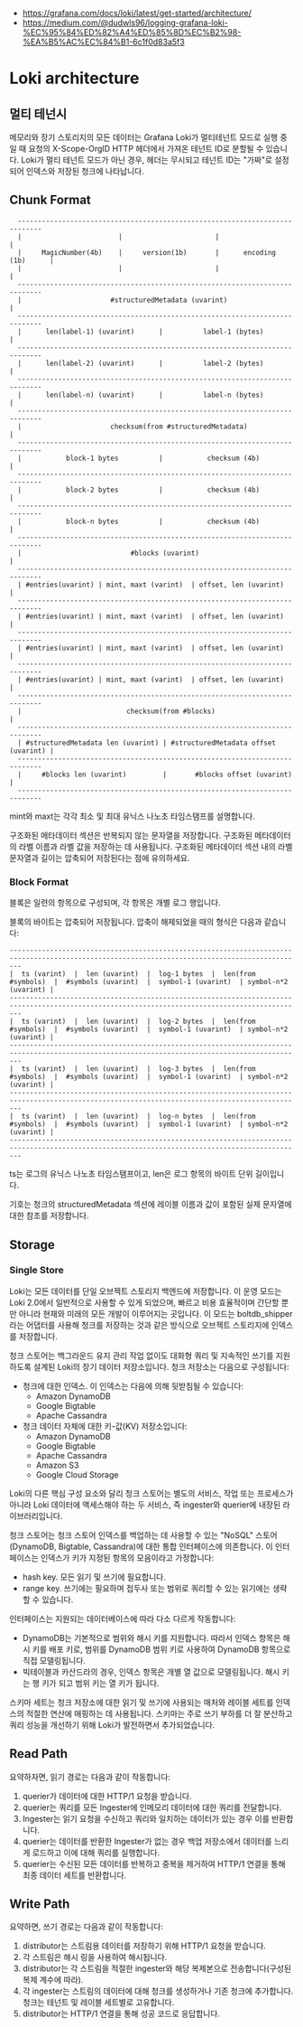 - https://grafana.com/docs/loki/latest/get-started/architecture/
- https://medium.com/@dudwls96/logging-grafana-loki-%EC%95%84%ED%82%A4%ED%85%8D%EC%B2%98-%EA%B5%AC%EC%84%B1-6c1f0d83a5f3

# Loki architecture

## 멀티 테넌시
메모리와 장기 스토리지의 모든 데이터는 Grafana Loki가 멀티테넌트 모드로 실행 중일 때 요청의 X-Scope-OrgID HTTP 헤더에서 가져온 테넌트 ID로 분할될 수 있습니다. Loki가 멀티 테넌트 모드가 아닌 경우, 헤더는 무시되고 테넌트 ID는 "가짜"로 설정되어 인덱스와 저장된 청크에 나타납니다.

## Chunk Format
```
  ----------------------------------------------------------------------------
  |                        |                       |                         |
  |     MagicNumber(4b)    |     version(1b)       |      encoding (1b)      |
  |                        |                       |                         |
  ----------------------------------------------------------------------------
  |                      #structuredMetadata (uvarint)                       |
  ----------------------------------------------------------------------------
  |      len(label-1) (uvarint)      |          label-1 (bytes)              |
  ----------------------------------------------------------------------------
  |      len(label-2) (uvarint)      |          label-2 (bytes)              |
  ----------------------------------------------------------------------------
  |      len(label-n) (uvarint)      |          label-n (bytes)              |
  ----------------------------------------------------------------------------
  |                      checksum(from #structuredMetadata)                  |
  ----------------------------------------------------------------------------
  |           block-1 bytes          |           checksum (4b)               |
  ----------------------------------------------------------------------------
  |           block-2 bytes          |           checksum (4b)               |
  ----------------------------------------------------------------------------
  |           block-n bytes          |           checksum (4b)               |
  ----------------------------------------------------------------------------
  |                           #blocks (uvarint)                              |
  ----------------------------------------------------------------------------
  | #entries(uvarint) | mint, maxt (varint)  | offset, len (uvarint)         |
  ----------------------------------------------------------------------------
  | #entries(uvarint) | mint, maxt (varint)  | offset, len (uvarint)         |
  ----------------------------------------------------------------------------
  | #entries(uvarint) | mint, maxt (varint)  | offset, len (uvarint)         |
  ----------------------------------------------------------------------------
  | #entries(uvarint) | mint, maxt (varint)  | offset, len (uvarint)         |
  ----------------------------------------------------------------------------
  |                          checksum(from #blocks)                          |
  ----------------------------------------------------------------------------
  | #structuredMetadata len (uvarint) | #structuredMetadata offset (uvarint) |
  ----------------------------------------------------------------------------
  |     #blocks len (uvarint)         |       #blocks offset (uvarint)      |
  ----------------------------------------------------------------------------
```
mint와 maxt는 각각 최소 및 최대 유닉스 나노초 타임스탬프를 설명합니다.

구조화된 메타데이터 섹션은 반복되지 않는 문자열을 저장합니다. 구조화된 메타데이터의 라벨 이름과 라벨 값을 저장하는 데 사용됩니다. 구조화된 메타데이터 섹션 내의 라벨 문자열과 길이는 압축되어 저장된다는 점에 유의하세요.

### Block Format
블록은 일련의 항목으로 구성되며, 각 항목은 개별 로그 행입니다.

블록의 바이트는 압축되어 저장됩니다. 압축이 해제되었을 때의 형식은 다음과 같습니다:

```
-----------------------------------------------------------------------------------------------------------------------------------------------
|  ts (varint)  |  len (uvarint)  |  log-1 bytes  |  len(from #symbols)  |  #symbols (uvarint)  |  symbol-1 (uvarint)  | symbol-n*2 (uvarint) |
-----------------------------------------------------------------------------------------------------------------------------------------------
|  ts (varint)  |  len (uvarint)  |  log-2 bytes  |  len(from #symbols)  |  #symbols (uvarint)  |  symbol-1 (uvarint)  | symbol-n*2 (uvarint) |
-----------------------------------------------------------------------------------------------------------------------------------------------
|  ts (varint)  |  len (uvarint)  |  log-3 bytes  |  len(from #symbols)  |  #symbols (uvarint)  |  symbol-1 (uvarint)  | symbol-n*2 (uvarint) |
-----------------------------------------------------------------------------------------------------------------------------------------------
|  ts (varint)  |  len (uvarint)  |  log-n bytes  |  len(from #symbols)  |  #symbols (uvarint)  |  symbol-1 (uvarint)  | symbol-n*2 (uvarint) |
-----------------------------------------------------------------------------------------------------------------------------------------------
```
ts는 로그의 유닉스 나노초 타임스탬프이고, len은 로그 항목의 바이트 단위 길이입니다.

기호는 청크의 structuredMetadata 섹션에 레이블 이름과 값이 포함된 실제 문자열에 대한 참조를 저장합니다.

## Storage
### Single Store
Loki는 모든 데이터를 단일 오브젝트 스토리지 백엔드에 저장합니다. 이 운영 모드는 Loki 2.0에서 일반적으로 사용할 수 있게 되었으며, 빠르고 비용 효율적이며 간단할 뿐만 아니라 현재와 미래의 모든 개발이 이루어지는 곳입니다. 이 모드는 boltdb_shipper라는 어댑터를 사용해 청크를 저장하는 것과 같은 방식으로 오브젝트 스토리지에 인덱스를 저장합니다.

청크 스토어는 백그라운드 유지 관리 작업 없이도 대화형 쿼리 및 지속적인 쓰기를 지원하도록 설계된 Loki의 장기 데이터 저장소입니다. 청크 저장소는 다음으로 구성됩니다:

- 청크에 대한 인덱스. 이 인덱스는 다음에 의해 뒷받침될 수 있습니다:
    - Amazon DynamoDB
    - Google Bigtable
    - Apache Cassandra
- 청크 데이터 자체에 대한 키-값(KV) 저장소입니다:
    - Amazon DynamoDB
    - Google Bigtable
    - Apache Cassandra
    - Amazon S3
    - Google Cloud Storage

Loki의 다른 핵심 구성 요소와 달리 청크 스토어는 별도의 서비스, 작업 또는 프로세스가 아니라 Loki 데이터에 액세스해야 하는 두 서비스, 즉 ingester와 querier에 내장된 라이브러리입니다.

청크 스토어는 청크 스토어 인덱스를 백업하는 데 사용할 수 있는 "NoSQL" 스토어(DynamoDB, Bigtable, Cassandra)에 대한 통합 인터페이스에 의존합니다. 이 인터페이스는 인덱스가 키가 지정된 항목의 모음이라고 가정합니다:
- hash key. 모든 읽기 및 쓰기에 필요합니다.
- range key. 쓰기에는 필요하며 접두사 또는 범위로 쿼리할 수 있는 읽기에는 생략할 수 있습니다.

인터페이스는 지원되는 데이터베이스에 따라 다소 다르게 작동합니다:
- DynamoDB는 기본적으로 범위와 해시 키를 지원합니다. 따라서 인덱스 항목은 해시 키를 배포 키로, 범위를 DynamoDB 범위 키로 사용하여 DynamoDB 항목으로 직접 모델링됩니다.
- 빅테이블과 카산드라의 경우, 인덱스 항목은 개별 열 값으로 모델링됩니다. 해시 키는 행 키가 되고 범위 키는 열 키가 됩니다.

스키마 세트는 청크 저장소에 대한 읽기 및 쓰기에 사용되는 매처와 레이블 세트를 인덱스의 적절한 연산에 매핑하는 데 사용됩니다. 스키마는 주로 쓰기 부하를 더 잘 분산하고 쿼리 성능을 개선하기 위해 Loki가 발전하면서 추가되었습니다.

## Read Path
요약하자면, 읽기 경로는 다음과 같이 작동합니다:

1. querier가 데이터에 대한 HTTP/1 요청을 받습니다.
2. querier는 쿼리를 모든 Ingester에 인메모리 데이터에 대한 쿼리를 전달합니다.
3. Ingester는 읽기 요청을 수신하고 쿼리와 일치하는 데이터가 있는 경우 이를 반환합니다.
4. querier는 데이터를 반환한 Ingester가 없는 경우 백업 저장소에서 데이터를 느리게 로드하고 이에 대해 쿼리를 실행합니다.
5. querier는 수신된 모든 데이터를 반복하고 중복을 제거하여 HTTP/1 연결을 통해 최종 데이터 세트를 반환합니다.

## Write Path
요약하면, 쓰기 경로는 다음과 같이 작동합니다:

1. distributor는 스트림용 데이터를 저장하기 위해 HTTP/1 요청을 받습니다.
2. 각 스트림은 해시 링을 사용하여 해시됩니다.
3. distributor는 각 스트림을 적절한 ingester와 해당 복제본으로 전송합니다(구성된 복제 계수에 따라).
4. 각 ingester는 스트림의 데이터에 대해 청크를 생성하거나 기존 청크에 추가합니다. 청크는 테넌트 및 레이블 세트별로 고유합니다.
5. distributor는 HTTP/1 연결을 통해 성공 코드로 응답합니다.
